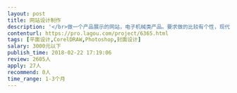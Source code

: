 ```yaml
---                
layout: post       
title: 网站设计制作           
description: '</br>做一个产品展示的网站，电子机械类产品。要求做的比较有个性，现代科技感比较强。做的可以还有几个网店和总部网站一起重新做一下</br>'     
contenturl: https://pro.lagou.com/project/6365.html      
tags: [平面设计,CorelDRAW,Photoshop,封面设计]            
salary: 3000元以下          
publish_time: 2018-02-22 17:19:06         
review: 2605人                   
apply: 27人                   
recommend: 0人                   
time_range: 1-3个月              
---                 
```

